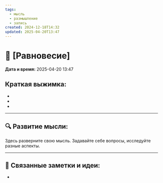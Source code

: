 ```yaml
---
tags:
  - мысль
  - размышление
  - запись
created: 2024-12-18T14:32
updated: 2025-04-20T13:47
---
```


# 💭  [Равновесие]

**Дата и время:** 2025-04-20 13:47

**Краткая выжимка:**
 - 
 - 
 - 
 - 

---

## 🔍 Развитие мысли:

Здесь разверните свою мысль. Задавайте себе вопросы, исследуйте разные аспекты.


---

## 🔄 Связанные заметки и идеи:

- 




